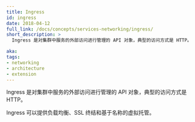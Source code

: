 ```yaml
---
title: Ingress
id: ingress
date: 2018-04-12
full_link: /docs/concepts/services-networking/ingress/
short_description: >
  Ingress 是对集群中服务的外部访问进行管理的 API 对象，典型的访问方式是 HTTP。

aka: 
tags:
- networking
- architecture
- extension
---
```


<!--
---
title: Ingress
id: ingress
date: 2018-04-12
full_link: /docs/concepts/services-networking/ingress/
short_description: >
  An API object that manages external access to the services in a cluster, typically HTTP.

aka: 
tags:
- networking
- architecture
- extension
---
-->

<!--
 An API object that manages external access to the services in a cluster, typically HTTP.
-->

  Ingress 是对集群中服务的外部访问进行管理的 API 对象，典型的访问方式是 HTTP。

<!--more--> 

<!--
Ingress can provide load balancing, SSL termination and name-based virtual hosting.
-->

Ingress 可以提供负载均衡、SSL 终结和基于名称的虚拟托管。

